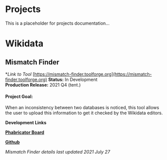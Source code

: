 # Projects

This is a placeholder for projects documentation...

# Wikidata

## **Mismatch Finder** 

**Link to Tool* [https://mismatch-finder.toolforge.org](https://mismatch-finder.toolforge.org)
**Status:**    In Development       
**Production Release:**  2021 Q4 (tent.)  


#### **Project Goal:**

When an inconsistency between two databases is noticed, this tool allows the user to upload this information to get it checked by the Wikidata editors. 
    
    

**Development Links**

[**Phabricator Board**](https://phabricator.wikimedia.org/project/view/5385/)

[**Github**](https://github.com/wmde/wikidata-mismatch-finder) 


_Mismatch Finder details last updated 2021 July 27_
